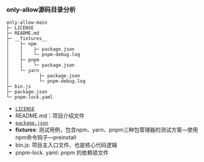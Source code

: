 ### only-allow源码目录分析
```
only-allow-main
├─ LICENSE
├─ README.md
├─ __fixtures__
│    ├─ npm
│    │    ├─ package.json
│    │    └─ pnpm-debug.log
│    ├─ pnpm
│    │    └─ package.json
│    └─ yarn
│           ├─ package.json
│           └─ pnpm-debug.log
├─ bin.js
├─ package.json
└─ pnpm-lock.yaml
```

-  [`LICENSE`](https://file+.vscode-resource.vscode-cdn.net/d%3A/100-node-env-libs/common/files/license.md)
-  README.md：项目介绍文件 
-  [`package.json`](https://file+.vscode-resource.vscode-cdn.net/d%3A/100-node-env-libs/common/files/package_json.md)
- __fixtures__: 测试用例，包含npm、yarn、pnpm三种包管理器的测试方案—使用npm命令钩子—preinstall
-  bin.js: 项目主入口文件、也是核心代码逻辑
-  pnpm-lock. yaml: pnpm 的依赖锁文件 
